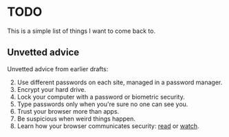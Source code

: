 # TODO

This is a simple list of things I want to come back to.

## Unvetted advice

Unvetted advice from earlier drafts:

2. Use different passwords on each site, managed in a password manager.
4. Encrypt your hard drive.
5. Lock your computer with a password or biometric security.
7. Type passwords only when you're sure no one can see you.
8. Trust your browser more than apps.
9. Be suspicious when weird things happen.
10. Learn how your browser communicates security: [read]({{site.baseurl}}/https/) or [watch](https://youtu.be/RNzw8tVhOpY).